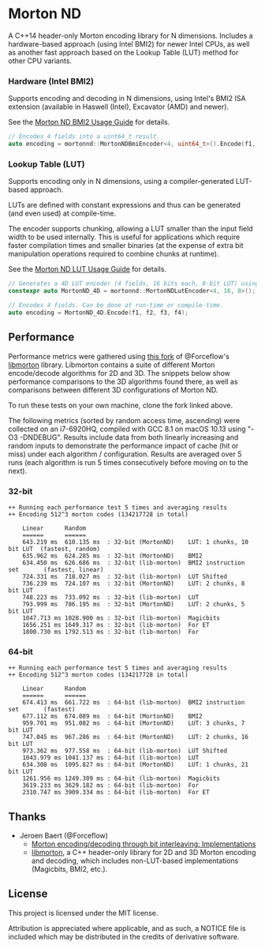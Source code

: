 # Morton ND
A C++14 header-only Morton encoding library for N dimensions. Includes a hardware-based approach (using Intel BMI2) for newer Intel CPUs, as well as another fast approach based on the Lookup Table (LUT) method for other CPU variants. 

### Hardware (Intel BMI2)
Supports encoding and decoding in N dimensions, using Intel's BMI2 ISA extension (available in Haswell (Intel), Excavator (AMD) and newer).

See the [Morton ND BMI2 Usage Guide](docs/MortonND_BMI2.md) for details.

```c++
// Encodes 4 fields into a uint64_t result.
auto encoding = mortonnd::MortonNDBmiEncoder<4, uint64_t>().Encode(f1, f2, f3, f4);
```

### Lookup Table (LUT)
Supports encoding only in N dimensions, using a compiler-generated LUT-based approach.

LUTs are defined with constant expressions and thus can be generated (and even used) at compile-time.

The encoder supports chunking, allowing a LUT smaller than the input field width to be used internally. This is useful for applications which require faster compilation times and smaller binaries (at the expense of extra bit manipulation operations required to combine chunks at runtime).

See the [Morton ND LUT Usage Guide](docs/MortonND_LUT.md) for details.

```c++
// Generates a 4D LUT encoder (4 fields, 16 bits each, 8-bit LUT) using the compiler.
constexpr auto MortonND_4D = mortonnd::MortonNDLutEncoder<4, 16, 8>();

// Encodes 4 fields. Can be done at run-time or compile-time.
auto encoding = MortonND_4D.Encode(f1, f2, f3, f4);
```

## Performance
Performance metrics were gathered using [this fork](https://github.com/kevinhartman/libmorton#fork-changes) of @Forceflow's [libmorton](https://github.com/Forceflow/libmorton) library. Libmorton contains a suite of different Morton encode/decode algorithms for 2D and 3D. The snippets below show performance comparisons to the 3D algorithms found there, as well as comparisons between different 3D configurations of Morton ND.

To run these tests on your own machine, clone the fork linked above.

The following metrics (sorted by random access time, ascending) were collected on an i7-6920HQ, compiled with GCC 8.1 on macOS 10.13 using "-O3 -DNDEBUG". Results include data from both linearly increasing and random inputs to demonstrate the performance impact of cache (hit or miss) under each algorithm / configuration. Results are averaged over 5 runs (each algorithm is run 5 times consecutively before moving on to the next).

### 32-bit
```
++ Running each performance test 5 times and averaging results
++ Encoding 512^3 morton codes (134217728 in total)

    Linear      Random
    ======      ======
    643.219 ms  610.135 ms  : 32-bit (MortonND)    LUT: 1 chunks, 10 bit LUT  (fastest, random)
    635.962 ms  624.285 ms  : 32-bit (MortonND)    BMI2
    634.450 ms  626.686 ms  : 32-bit (lib-morton)  BMI2 instruction set       (fastest, linear)
    724.331 ms  718.027 ms  : 32-bit (lib-morton)  LUT Shifted
    736.239 ms  724.107 ms  : 32-bit (MortonND)    LUT: 2 chunks, 8 bit LUT
    748.223 ms  733.092 ms  : 32-bit (lib-morton)  LUT
    793.999 ms  786.195 ms  : 32-bit (MortonND)    LUT: 2 chunks, 5 bit LUT
    1047.713 ms 1028.900 ms : 32-bit (lib-morton)  Magicbits
    1656.251 ms 1649.317 ms : 32-bit (lib-morton)  For ET
    1800.730 ms 1792.513 ms : 32-bit (lib-morton)  For
```

### 64-bit
```
++ Running each performance test 5 times and averaging results
++ Encoding 512^3 morton codes (134217728 in total)

    Linear      Random
    ======      ======
    674.413 ms  661.722 ms  : 64-bit (lib-morton)  BMI2 instruction set       (fastest)
    677.112 ms  674.089 ms  : 64-bit (MortonND)    BMI2
    959.701 ms  951.082 ms  : 64-bit (MortonND)    LUT: 3 chunks, 7 bit LUT
    747.045 ms  967.286 ms  : 64-bit (MortonND)    LUT: 2 chunks, 16 bit LUT
    973.362 ms  977.558 ms  : 64-bit (lib-morton)  LUT Shifted
    1043.979 ms 1041.137 ms : 64-bit (lib-morton)  LUT
    634.308 ms  1095.827 ms : 64-bit (MortonND)    LUT: 1 chunks, 21 bit LUT
    1261.956 ms 1249.309 ms : 64-bit (lib-morton)  Magicbits
    3619.233 ms 3629.182 ms : 64-bit (lib-morton)  For
    2310.747 ms 3909.334 ms : 64-bit (lib-morton)  For ET
```

## Thanks
* Jeroen Baert (@Forceflow)
  - [Morton encoding/decoding through bit interleaving: Implementations](https://www.forceflow.be/2013/10/07/morton-encodingdecoding-through-bit-interleaving-implementations/)
  - [libmorton](https://github.com/Forceflow/libmorton), a C++ header-only library for 2D and 3D Morton encoding and decoding, which includes non-LUT-based implementations (Magicbits, BMI2, etc.).

## License
This project is licensed under the MIT license.

Attribution is appreciated where applicable, and as such, a NOTICE file is included which may be distributed in the credits of derivative software.
